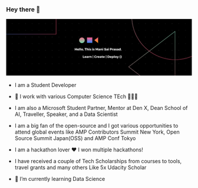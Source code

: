### Hey there 👋
![Banner](https://raw.githubusercontent.com/manisaiprasad/notes/master/images/bg.png)

- I am a Student Developer 

- 🔭 I work with various Computer Science TEch 👨🏽‍💻

- I am also a Microsoft Student Partner, Mentor at Den X, Dean School of AI, Traveller, Speaker, and a Data Scientist

- I am a big fan of the open-source and I got various opportunities to attend global events like AMP Contributors Summit New York, Open Source Summit Japan(OSS) and AMP Conf Tokyo

- I am a hackathon lover ❤️ I won multiple hackathons!

- I have received a couple of Tech Scholarships from courses to tools, travel grants and many others
Like 5x Udacity Scholar 

- 🌱 I’m currently learning Data Science

<!--
**manisaiprasad/manisaiprasad** is a ✨ _special_ ✨ repository because its `README.md` (this file) appears on your GitHub profile.

Here are some ideas to get you started:

- 🔭 I’m currently working on ...
- 🌱 I’m currently learning ...
- 👯 I’m looking to collaborate on ...
- 🤔 I’m looking for help with ...
- 💬 Ask me about ...
- 📫 How to reach me: ...
- 😄 Pronouns: ...
- ⚡ Fun fact: ...
-->
